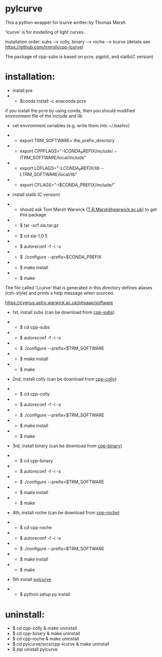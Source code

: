# pylcurve
This a python wrapper for lcurve written by Thomas Marsh


'lcurve' is for modelling of light curves.

Installation order: subs --> colly, binary --> roche --> lcurve  (details see https://github.com/trmrsh/cpp-lcurve)


The package of cpp-subs is based on pcre, pgplot, and slalib(C version)


# installation:

- install pre
- - $conda install -c anaconda pcre

if you install the pcre by using conda, then you should modified environment file of the include and lib


- set environment variables (e.g. write them into \~/.bashrc)
- - export TRM_SOFTWARE= the_prefix_directory 
- - export CPPFLAGS="-I$CONDA_PREFIX/include/ -I$TRM_SOFTWARE/local/include"
- - export LDFLAGS="-L$CONDA_PREFIX/lib -L$TRM_SOFTWARE/local/lib"
- - export CFLAGS="-I$CONDA_PREFIX/include/"

- install slalib (C version)
- - should ask Tom Marsh Warwick (T.R.Marsh@warwick.ac.uk) to get this package
- - $ tar -xcf sla.tar.gz
- - $ cd sla-1.0.5
- - $ autoreconf -f -i -s
- - $ ./configure --prefix=$CONDA_PREFIX
- - $ make install
- - $ make

The file called 'Lcurve' that is generated in this directory defines
aliases (csh-style) and prints a help message when sourced.

https://cygnus.astro.warwick.ac.uk/phsaap/software


- 1st, install subs (can be download from [cpp-subs](https://github.com/trmrsh/cpp-subs))
- - $ cd cpp-subs
- - $ autoreconf -f -i -s
- - $ ./configure --prefix=$TRM_SOFTWARE
- - $ make install
- - $ make

- 2nd, install colly (can be download from [cpp-colly](https://github.com/trmrsh/cpp-colly))
- - $ cd cpp-colly
- - $ autoreconf -f -i -s
- - $ ./configure --prefix=$TRM_SOFTWARE
- - $ make install
- - $ make

- 3rd, install binary (can be download from [cpp-binary](https://github.com/trmrsh/cpp-binary))
- - $ cd cpp-binary
- - $ autoreconf -f -i -s
- - $ ./configure --prefix=$TRM_SOFTWARE
- - $ make install
- - $ make

- 4th, install roche (can be download from [cpp-roche](https://github.com/trmrsh/cpp-roche))
- - $ cd cpp-roche
- - $ autoreconf -f -i -s
- - $ ./configure --prefix=$TRM_SOFTWARE
- - $ make install
- - $ make


- 5th install [pylcurve](https://github.com/lidihei/pylcurve)
- - $ python setup.py install


# uninstall:
- $ cd cpp-colly & make uninstall
- $ cd cpp-binary & make uninstall
- $ cd cpp-roche & make uninstall
- $ cd pylcurve/srcs/cpp-lcurve & make uninstall
- $ pip unistall pylcurve

